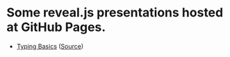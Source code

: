 # Some reveal.js presentations hosted at GitHub Pages.

* [Typing Basics](https://svenpanne.github.io/reveal.js/2021-03-10-typing-basics.html) ([Source](https://github.com/svenpanne/reveal.js/blob/gh-pages/2021-03-10-typing-basics.html))
